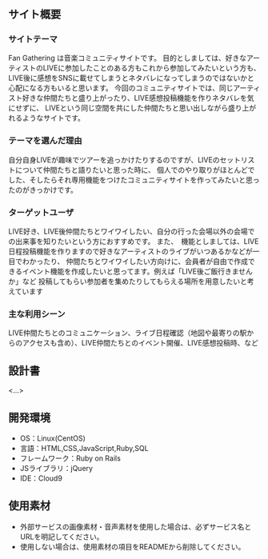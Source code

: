 # <Fan Gathering>

## サイト概要
### サイトテーマ
Fan Gathering は音楽コミュニティサイトです。
目的としましては、好きなアーティストのLIVEに参加したことのある方もこれから参加してみたいという方も、
LIVE後に感想をSNSに載せてしまうとネタバレになってしまうのではないかと心配になる方もいると思います。
今回のコミュニティサイトでは、同じアーティスト好きな仲間たちと盛り上がったり、LIVE感想投稿機能を作りネタバレを気にせずに、
LIVEという同じ空間を共にした仲間たちと思い出しながら盛り上がれるようなサイトです。

### テーマを選んだ理由
自分自身LIVEが趣味でツアーを追っかけたりするのですが、LIVEのセットリストについて仲間たちと語りたいと思った時に、
個人でのやり取りがほとんどでした、そしたらそれ専用機能をつけたコミュニティサイトを作ってみたいと思ったのがきっかけです。

### ターゲットユーザ
LIVE好き、LIVE後仲間たちとワイワイしたい、自分の行った会場以外の会場での出来事を知りたいという方におすすめです。
また、　機能としましては、LIVE日程投稿機能を作りますので好きなアーティストのライブがいつあるかなどが一目でわかったり、
仲間たちとワイワイしたい方向けに、会員者が自由で作成できるイベント機能を作成したいと思ってます。例えば「LIVE後ご飯行きませんか」など
投稿してもらい参加者を集めたりしてもらえる場所を用意したいと考えています

### 主な利用シーン
LIVE仲間たちとのコミュニケーション、ライブ日程確認（地図や最寄りの駅からのアクセスも含め）、LIVE仲間たちとのイベント開催、LIVE感想投稿時、など

## 設計書
<...>

## 開発環境
- OS：Linux(CentOS)
- 言語：HTML,CSS,JavaScript,Ruby,SQL
- フレームワーク：Ruby on Rails
- JSライブラリ：jQuery
- IDE：Cloud9

## 使用素材
- 外部サービスの画像素材・音声素材を使用した場合は、必ずサービス名とURLを明記してください。
- 使用しない場合は、使用素材の項目をREADMEから削除してください。